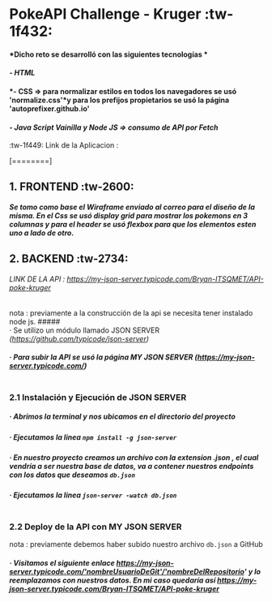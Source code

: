 # PokeAPI Challenge - Kruger :tw-1f432:
#### *Dicho reto se desarrolló con las siguientes tecnologías *
#### *- HTML*
#### *- CSS => para normalizar estilos en todos los navegadores se usó 'normalize.css'*y para los prefijos propietarios se usó la página 'autoprefixer.github.io'
#### *- Java Script Vainilla y Node JS => consumo de API por Fetch*
:tw-1f449: Link de la Aplicacion : 

[========]
## 1. FRONTEND :tw-2600:
##### Se tomo como base el Wiraframe enviado al correo para el diseño de la misma. En el Css se usó display grid para mostrar los pokemons en 3 columnas y para el header se usó flexbox para que los elementos esten uno a lado de otro.
## 2. BACKEND :tw-2734:
###### *LINK DE LA API :  https://my-json-server.typicode.com/Bryan-ITSQMET/API-poke-kruger*
nota : previamente a la construcción de la api se necesita tener instalado node js.
#####<BR>· Se utilizo un módulo llamado JSON SERVER *(https://github.com/typicode/json-server)*
##### · Para subir la API se usó la página MY JSON SERVER *(https://my-json-server.typicode.com/)*
###  <BR> 2.1 Instalación y Ejecución de JSON SERVER 
##### · Abrimos la terminal y nos ubicamos en el directorio del proyecto
##### · Ejecutamos la linea `npm install -g json-server`
##### · En nuestro proyecto creamos un archivo con la extension .json , el cual vendría a ser nuestra base de datos, va a contener nuestros endpoints con los datos que deseamos `db.json`
##### · Ejecutamos la linea `json-server -watch db.json` 
###  <BR> 2.2 Deploy de la API con MY JSON SERVER 
nota : previamente debemos haber subido nuestro archivo `db.json` a GitHub
##### · Visitamos el siguiente enlace https://my-json-server.typicode.com/'nombreUsuarioDeGit'/'nombreDelRepositorio' y lo reemplazamos con nuestros datos. En mi caso quedaría así https://my-json-server.typicode.com/Bryan-ITSQMET/API-poke-kruger

